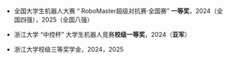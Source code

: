 - 全国大学生机器人大赛 “ RoboMaster超级对抗赛·全国赛” **一等奖**，2024（全国四强），2025（全国八强）

- 浙江大学 “中控杯” 大学生机器人竞赛**校级一等奖**，2024（**亚军**）
- 浙江大学校级三等奖学金，2024，2025 